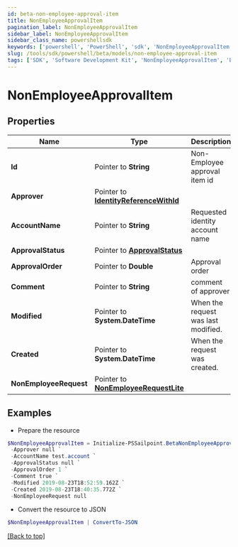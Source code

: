 ```yaml
---
id: beta-non-employee-approval-item
title: NonEmployeeApprovalItem
pagination_label: NonEmployeeApprovalItem
sidebar_label: NonEmployeeApprovalItem
sidebar_class_name: powershellsdk
keywords: ['powershell', 'PowerShell', 'sdk', 'NonEmployeeApprovalItem', 'BetaNonEmployeeApprovalItem'] 
slug: /tools/sdk/powershell/beta/models/non-employee-approval-item
tags: ['SDK', 'Software Development Kit', 'NonEmployeeApprovalItem', 'BetaNonEmployeeApprovalItem']
---
```



# NonEmployeeApprovalItem

## Properties

Name | Type | Description | Notes
------------ | ------------- | ------------- | -------------
**Id** |  Pointer to **String** | Non-Employee approval item id | [optional] 
**Approver** |  Pointer to [**IdentityReferenceWithId**](identity-reference-with-id) |  | [optional] 
**AccountName** |  Pointer to **String** | Requested identity account name | [optional] 
**ApprovalStatus** |  Pointer to [**ApprovalStatus**](approval-status) |  | [optional] 
**ApprovalOrder** |  Pointer to **Double** | Approval order | [optional] 
**Comment** |  Pointer to **String** | comment of approver | [optional] 
**Modified** |  Pointer to **System.DateTime** | When the request was last modified. | [optional] 
**Created** |  Pointer to **System.DateTime** | When the request was created. | [optional] 
**NonEmployeeRequest** |  Pointer to [**NonEmployeeRequestLite**](non-employee-request-lite) |  | [optional] 

## Examples

- Prepare the resource
```powershell
$NonEmployeeApprovalItem = Initialize-PSSailpoint.BetaNonEmployeeApprovalItem  -Id 2c1e388b-1e55-4b0a-ab5c-897f1204159c `
 -Approver null `
 -AccountName test.account `
 -ApprovalStatus null `
 -ApprovalOrder 1 `
 -Comment true `
 -Modified 2019-08-23T18:52:59.162Z `
 -Created 2019-08-23T18:40:35.772Z `
 -NonEmployeeRequest null
```

- Convert the resource to JSON
```powershell
$NonEmployeeApprovalItem | ConvertTo-JSON
```


[[Back to top]](#) 

